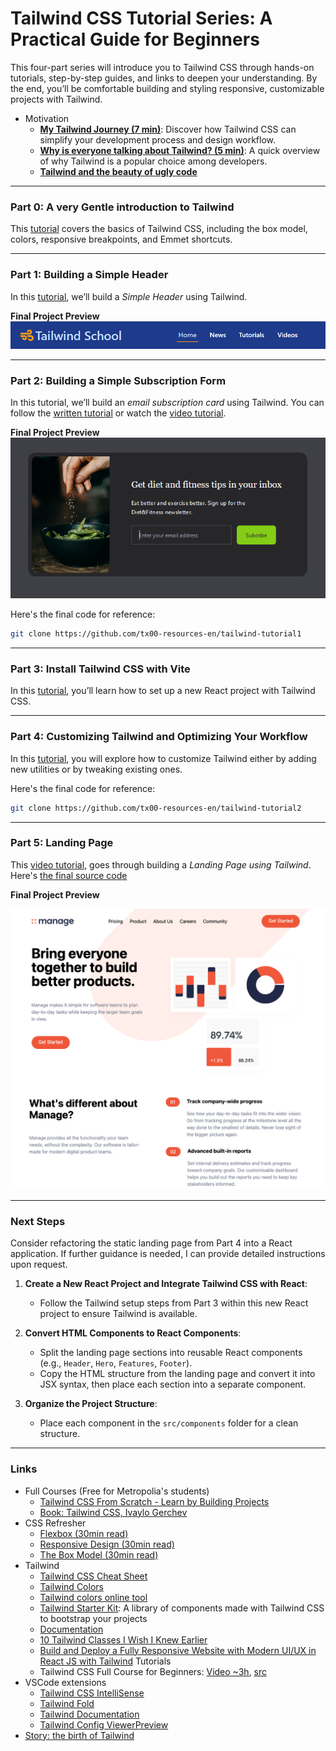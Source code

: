 # Tailwind CSS Tutorial Series: A Practical Guide for Beginners

This four-part series will introduce you to Tailwind CSS through hands-on tutorials, step-by-step guides, and links to deepen your understanding. By the end, you’ll be comfortable building and styling responsive, customizable projects with Tailwind.


- Motivation
  - **[My Tailwind Journey (7 min)](https://www.youtube.com/watch?v=5MKw-wOpJR8)**: Discover how Tailwind CSS can simplify your development process and design workflow.
  - **[Why is everyone talking about Tailwind? (5 min)](https://www.youtube.com/watch?v=gtb9OBhra5c)**: A quick overview of why Tailwind is a popular choice among developers.
  - **[Tailwind and the beauty of ugly code](https://www.youtube.com/watch?v=t-eR4hA7obg)**

---

### Part 0: A very Gentle introduction to Tailwind

This [tutorial](./part0.md) covers the basics of Tailwind CSS, including the box model, colors, responsive breakpoints, and Emmet shortcuts.

---

### Part 1: Building a Simple Header

In this [tutorial](./part1.md), we’ll build a *Simple Header* using Tailwind.

**Final Project Preview**  
![](./img/part1.png)


---

### Part 2: Building a Simple Subscription Form

In this tutorial, we’ll build an *email subscription card* using Tailwind. You can follow the [written tutorial](./part2.md) or watch the [video tutorial](https://metropoliafi-my.sharepoint.com/:f:/g/personal/samiben_metropolia_fi/EmVYFKqvicNPl5GPiTHfDwwBqDjJbgZqBNVHS4t8WwTVRg?email=Roni.Strom%40metropolia.fi&e=5bfM2Z).

**Final Project Preview**  
![Tailwind Project Preview](./img/part2.png)

Here's the final code for reference:

```sh
git clone https://github.com/tx00-resources-en/tailwind-tutorial1
```

---
### Part 3: Install Tailwind CSS with Vite

In this [tutorial](./part3.md), you’ll learn how to set up a new React project with Tailwind CSS.


---

### Part 4: Customizing Tailwind and Optimizing Your Workflow

In this [tutorial](./part4.md), you will explore how to customize Tailwind either by adding new utilities or by tweaking existing ones.


Here's the final code for reference:

```sh
git clone https://github.com/tx00-resources-en/tailwind-tutorial2
```


---

### Part 5: Landing Page

This [video tutorial](https://www.youtube.com/watch?v=dFgzHOX84xQ), goes through building a *Landing Page using Tailwind*. Here's  [the final source code](https://github.com/bradtraversy/tailwind-landing-page)

**Final Project Preview**  

![Project Preview](./img/part4.png)

---
### Next Steps

Consider refactoring the static landing page from Part 4 into a React application. If further guidance is needed, I can provide detailed instructions upon request.

1. **Create a New React Project and Integrate Tailwind CSS with React**:
      - Follow the Tailwind setup steps from Part 3 within this new React project to ensure Tailwind is available.

2. **Convert HTML Components to React Components**:
      - Split the landing page sections into reusable React components (e.g., `Header`, `Hero`, `Features`, `Footer`).
      - Copy the HTML structure from the landing page and convert it into JSX syntax, then place each section into a separate component.

3. **Organize the Project Structure**:
      - Place each component in the `src/components` folder for a clean structure.

---
### Links

- Full Courses (Free for Metropolia's students)
  - [Tailwind CSS From Scratch - Learn by Building Projects](https://metropolia.finna.fi/Record/nelli15.5680000000060713?sid=4846325380)
  - [Book: Tailwind CSS, Ivaylo Gerchev](https://learning.oreilly.com/library/view/tailwind-css)
- CSS Refresher
  - [Flexbox (30min read)](https://internetingishard.netlify.app/html-and-css/flexbox/)
  - [Responsive Design (30min read)](https://internetingishard.netlify.app/html-and-css/responsive-design/)
  - [The Box Model (30min read)](https://internetingishard.netlify.app/html-and-css/css-box-model/)
- Tailwind
  - [Tailwind CSS Cheat Sheet](https://flowbite.com/tools/tailwind-cheat-sheet/)
  - [Tailwind Colors](https://tailwindcolor.com/)
  - [Tailwind colors online tool](https://github.com/ameistad/tailwind-colors) 
  - [Tailwind Starter Kit](https://tailwind-starter-kit.vercel.app/learn): A library of components made with Tailwind CSS to bootstrap your projects
  - [Documentation](https://tailwindcss.com/docs/) 
  - [10 Tailwind Classes I Wish I Knew Earlier](https://www.youtube.com/watch?v=x1RJ5Q09PqM)
  - [Build and Deploy a Fully Responsive Website with Modern UI/UX in React JS with Tailwind](https://www.youtube.com/watch?v=B91wc5dCEBA)
  Tutorials
  - Tailwind CSS Full Course for Beginners: [Video ~3h](https://www.youtube.com/watch?v=lCxcTsOHrjo&t=51s), [src](https://github.com/gitdagray/tailwind-css-course)
- VSCode extensions
  - [Tailwind CSS IntelliSense](https://marketplace.visualstudio.com/items?itemName=bradlc.vscode-tailwindcss)
  - [Tailwind Fold](https://marketplace.visualstudio.com/items?itemName=stivo.tailwind-fold)
  - [Tailwind Documentation](https://marketplace.visualstudio.com/items?itemName=alfredbirk.tailwind-documentation)
  - [Tailwind Config ViewerPreview](https://marketplace.visualstudio.com/items?itemName=KalimahApps.tailwind-config-viewer)
- [Story: the birth of Tailwind ](https://adamwathan.me/css-utility-classes-and-separation-of-concerns/)


<!-- - [More links](./links.md) -->
<!-- - [UI Tips](https://www.youtube.com/@KevinPowell/videos) -->
